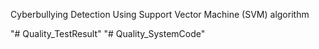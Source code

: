 Cyberbullying Detection Using Support Vector Machine (SVM) algorithm

"# Quality_TestResult"
"# Quality_SystemCode"


